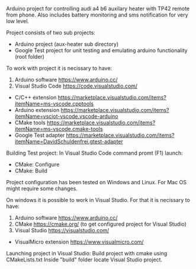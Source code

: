 Arduino project for controlling audi a4 b6 auxilary heater with TP42 remote from phone.
Also includes battery monitoring and sms notification for very low level.

Project consists of two sub projects:
* Arduino project (aux-heater sub directory)
* Google Test project for unit testing and emulating arduino functionality (root folder)

To work with project it is necissary to have:
1) Arduino software https://www.arduino.cc/
2) Visual Studio Code https://code.visualstudio.com/
  * C/C++ extension https://marketplace.visualstudio.com/items?itemName=ms-vscode.cpptools
  * Arduino extension https://marketplace.visualstudio.com/items?itemName=vsciot-vscode.vscode-arduino
  * CMake tools https://marketplace.visualstudio.com/items?itemName=ms-vscode.cmake-tools
  * Google Test adapter https://marketplace.visualstudio.com/items?itemName=DavidSchuldenfrei.gtest-adapter

Building Test project:
In Visual Studio Code command promt (F1) launch:
 * CMake: Configure
 * CMake: Build

Project configuration has been tested on Windows and Linux. For Mac OS might require some changes.

On windows it is possible to work in Visual Studio. For that it is necissary to have:
1) Arduino software https://www.arduino.cc/
2) CMake https://cmake.org/ (to get configured project for Visual Studio)
2) Visual Studio https://visualstudio.com/
  * VisualMicro extension https://www.visualmicro.com/

Launching project in Visual Studio:
Build project with cmake using CMakeLists.txt
Inside "build" folder locate Visual Studio project.
